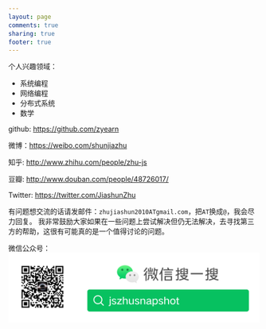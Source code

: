 ```yaml
---
layout: page
comments: true
sharing: true
footer: true
---
```


个人兴趣领域：

* 系统编程
* 网络编程
* 分布式系统
* 数学

github: https://github.com/zyearn

微博：https://weibo.com/shunjiazhu

知乎: http://www.zhihu.com/people/zhu-js

豆瓣: http://www.douban.com/people/48726017/

Twitter: https://twitter.com/JiashunZhu

有问题想交流的话请发邮件：`zhujiashun2010ATgmail.com`，把`AT`换成`@`，我会尽力回复。
我非常鼓励大家如果在一些问题上尝试解决但仍无法解决，去寻找第三方的帮助，这很有可能真的是一个值得讨论的问题。

微信公众号：![qrcode](/images/qrcode.jpeg)
